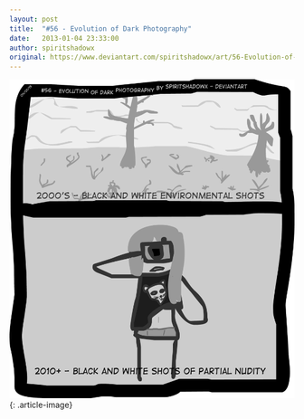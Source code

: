 ```yaml
---
layout: post
title:  "#56 - Evolution of Dark Photography"
date:   2013-01-04 23:33:00
author: spiritshadowx
original: https://www.deviantart.com/spiritshadowx/art/56-Evolution-of-Dark-Photography-346728683
---
```


![](/assets/img/2013-01-04-1.webp)
{: .article-image}
